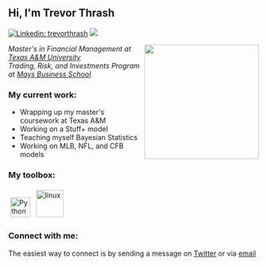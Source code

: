 <h2> Hi, I'm Trevor Thrash </h2>

[![Linkedin: trevorthrash](https://img.shields.io/badge/-trevorthrash-blue?style=flat-square&logo=Linkedin&logoColor=white&link=https://www.linkedin.com/in/trevorthrash/)](https://www.linkedin.com/in/trevorthrash/)
![](https://komarev.com/ghpvc/?username=trevorthrash&style=flat-square)

<img align='right' src="[rev_glases_expanded.jpg](https://github.com/trevorwthrash/trevorwthrash/blob/main/rev_glasses_expanded.jpg)" width="230" style="border-radius: 10;">
<p><em>Master's in Financial Management at <a href="https://www.tamu.edu">Texas A&M University</a></br>Trading, Risk, and Investments Program at <a href="https://mays.tamu.edu">Mays Business School</a></em></p>

### My current work:
- Wrapping up my master's coursework at Texas A&M
- Working on a Stuff+ model
- Teaching myself Bayesian Statistics
- Working on MLB, NFL, and CFB models

### My toolbox:
<p align="left">
	<img title="Python" alt="Python" src="https://raw.githubusercontent.com/Thomas-George-T/Thomas-George-T/master/assets/python.svg" width="40" height="40" style="vertical-align:down; margin:4px"/>
	<img title="R" alt="linux" src="https://raw.githubusercontent.com/Thomas-George-T/Thomas-George-T/master/assets/r-lang.svg" width="55" style="vertical-align:down; margin:4px"/>
</p>

### Connect with me:
The easiest way to connect is by sending a message on [Twitter](https://twitter.com/TrevorThrash) or via [email](mailto:trevorwthrash@gmail.com)
